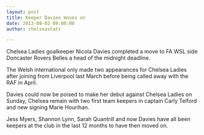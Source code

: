 ```yaml
---
layout: post
title: Keeper Davies moves on
date: 2013-08-02 09:00:00
author: chelseastats

---
```


Chelsea Ladies goalkeeper Nicola Davies completed a move to FA WSL side Doncaster Rovers Belles a head of the midnight deadline.

The Welsh international only made two appearances for Chelsea Ladies after joining from Liverpool last March before being called away with the RAF in April.

Davies could now be poised to make her debut against Chelsea Ladies on Sunday, Chelsea remain with two first team keepers in captain Carly Telford and new signing Marie Hourihan.

Jess Myers, Shannon Lynn, Sarah Quantrill and now Davies have all been keepers at the club in the last 12 months to have then moved on. 
